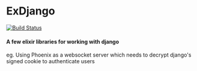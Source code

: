 ExDjango
========

[![Build Status](https://travis-ci.org/nicksanders/exdjango.svg?branch=master)](https://travis-ci.org/nicksanders/exdjango)

#### A few elixir libraries for working with django

eg. Using Phoenix as a websocket server which needs to decrypt django's signed cookie to authenticate users
